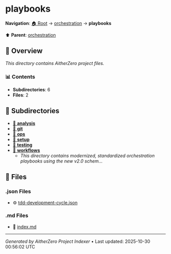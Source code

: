 # playbooks

**Navigation**: [🏠 Root](../../index.md) → [orchestration](../index.md) → **playbooks**

⬆️ **Parent**: [orchestration](../index.md)

## 📖 Overview

*This directory contains AitherZero project files.*

### 📊 Contents

- **Subdirectories**: 6
- **Files**: 2

## 📁 Subdirectories

- [📂 **analysis**](./analysis/index.md)
- [📂 **git**](./git/index.md)
- [📂 **ops**](./ops/index.md)
- [📂 **setup**](./setup/index.md)
- [📂 **testing**](./testing/index.md)
- [📂 **workflows**](./workflows/index.md)
  - *This directory contains modernized, standardized orchestration playbooks using the new v2.0 schem...*

## 📄 Files

### .json Files

- ⚙️ [tdd-development-cycle.json](./tdd-development-cycle.json)

### .md Files

- 📝 [index.md](./index.md)

---

*Generated by AitherZero Project Indexer* • Last updated: 2025-10-30 00:56:02 UTC

